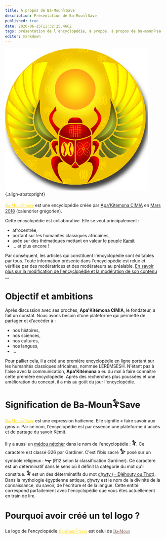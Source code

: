 ```yaml
---
title: À propos de Ba-Moun𓅝Save
description: Présentation de Ba-Moun𓅝Save
published: true
date: 2020-06-15T11:32:25.466Z
tags: présentation de l'encyclopédie, à propos, à propos de ba-moun𓅝save, ba-moun𓅝save, prés
editor: markdown
---
```


![ba-moun-logo.png](/images/ba-moun-save/ba-moun-logo.png){.align-abstopright}

<a href="https://save.ba-moun.com" style="font-family:'Yatra One', PT-Serif, serif;color: gold" >Ba-Moun𓅝Save</a> est une encyclopédie créée par [Apa'Kitémona CIMIA](https://milan.ba-moun.com/sesh/#cimia) en [Mars](/fr/encyclopédie/histoire/date/calendrier-gregorien/par-mois/mars) [2018](/fr/encyclopédie/histoire/date/calendrier-gregorien/par-annee/2018) (calendrier grégorien).

Cette encyclopédie est collaborative. Elle se veut principalement :

* afrocentrée,
* portant sur les humanités classiques africaines,
* axée sur des thématiques mettant en valeur le peuple [Kamit](/fr/encyclopédie/peuple/monde/kamit)
* … et plus encore !

Par conséquent, les articles qui constituent l'encyclopédie sont éditables par tous. Toute information présente dans l'encyclopédie est relue et vérifiée par des modératrices et des modérateurs au préalable.
[En savoir plus sur la modification de l'encyclopédie et la modération de son contenu …](/fr/faq)

# Objectif et ambitions

Après discussion avec ses proches, **Apa'Kitémona CIMIA**, le fondateur, a fait un constat. Nous avons besoin d'une plateforme qui permette de partager et d'accéder à :

* nos histoires,
* nos sciences,
* nos cultures,
* nos langues,
* …

Pour pallier cela, il a créé une première encyclopédie en ligne portant sur les humanités classiques africaines, nommée LÉRÉMSÈSH. N'étant pas à l'aise avec la communication, **Apa'Kitémona** a eu du mal à faire connaitre cette première encyclopédie. Après des recherches plus poussées et une amélioration du concept, il a mis au goût du jour l'encyclopédie.

# Signification de Ba-Moun𓅝Save
<a href="https://save.ba-moun.com" style="font-family:'Yatra One', PT-Serif, serif;color: gold" >Ba-Moun𓅝Save</a> est une expression haitienne. Elle signifie « faire savoir aux gens ». Par ce nom, l'encyclopédie est par essence une plateforme d'accès et de partage du savoir [Kémit](/fr/encyclopédie/peuple/monde/kamit).

Il y a aussi un [médou nétchèr](/fr/encyclopédie/ecriture/hieroglyphe/mdw-ntr) dans le nom de l'encyclopédie : <big>**𓅝**</big>. Ce caractère est classé G26 par Gardiner. C'est l'ibis sacré <big>**𓅞**</big> posé sur un symbole religieux : <big>**𓊾**</big> (R12 selon la classification Gardiner). Ce caractère est un déterminatif dans le sens où il définit la catégorie du mot qu'il constitue.
<big>**𓅝**</big> est un des déterminatifs du mot [ḏḥwty (= Djéhouty ou Thot)](/fr/encyclopédie/spiritualite/divinite/projection/afrique/nord-est/kmt/djehuty). Dans la mythologie égyptienne antique, ḏḥwty est le nom de la divinité de la connaissance, du savoir, de l'écriture et de la langue. Cette entité correspond parfaitement avec l'encyclopédie que vous êtes actuellement en train de lire.

# Pourquoi avoir créé un tel logo ?
Le logo de l'encyclopédie <a href="https://save.ba-moun.com" style="font-family:'Yatra One', PT-Serif, serif;color: gold" >Ba-Moun𓅝Save</a> est celui de <a href="https://www.ba-moun.com" style="font-family:'Yatra One', PT-Serif, serif;color: #724e3f" >Ba-Moun</a>
